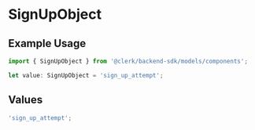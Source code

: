 # SignUpObject

## Example Usage

```typescript
import { SignUpObject } from '@clerk/backend-sdk/models/components';

let value: SignUpObject = 'sign_up_attempt';
```

## Values

```typescript
'sign_up_attempt';
```

